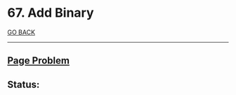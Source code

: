 # 67. Add Binary

[GO BACK](../README.md)

___

## [Page Problem](https://leetcode.com/problems/add-binary/)

## Status: